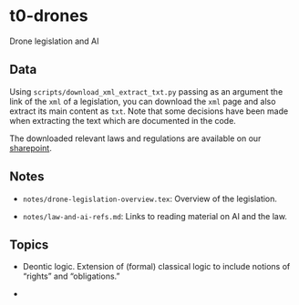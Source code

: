 # t0-drones

Drone legislation and AI

## Data
Using `scripts/download_xml_extract_txt.py` passing as an argument the link of the `xml` of a legislation, you can download the `xml` page and also extract its main content as `txt`. Note that some decisions have been made when extracting the text which are documented in the code.

The downloaded relevant laws and regulations are available on our [sharepoint](https://thealanturininstitute.sharepoint.com/:f:/s/t0/EuaFd6dRDs1ClFU4pOeseDwBl_zGXRID5MYPU_SNx5Ocgg?e=HF8xqA).

## Notes

- `notes/drone-legislation-overview.tex`: Overview of the legislation. 

- `notes/law-and-ai-refs.md`: Links to reading material on AI and the law.

## Topics

- Deontic logic. Extension of (formal) classical logic to include
  notions of “rights” and “obligations.”

- 
